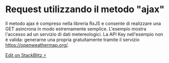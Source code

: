 # Request utilizzando il metodo "ajax"

Il metodo ajax è compreso nella libreria RxJS e consente di realizzare una GET asincrona in modo estremamente semplice. L'esempio mostra l'accesso ad un servizio di dati metereologici. La API Key nell'esempio non è valida: generarne una propria gratuitamente tramite il servizio https://openweathermap.org/.

[Edit on StackBlitz ⚡️](https://stackblitz.com/edit/rxjs-sswobstemp)